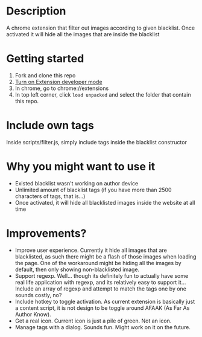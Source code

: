 # Description
A chrome extension that filter out images according to given blacklist. Once activated
it will hide all the images that are inside the blacklist

# Getting started
1. Fork and clone this repo
2. [Turn on Extension developer mode](https://developer.chrome.com/docs/extensions/mv3/faq/#faq-dev-01)
3. In chrome, go to chrome://extensions
4. In top left corner, click `load unpacked` and select the folder that contain this repo.

# Include own tags
Inside scripts/filter.js, simply include tags inside the blacklist constructor

# Why you might want to use it
* Existed blacklist wasn't working on author device
* Unlimited amount of blacklist tags (if you have more than 2500 characters of tags, that is...)
* Once activated, it will hide all blacklisted images inside the website at all time

# Improvements?
* Improve user experience.
  Currently it hide all images that are blacklisted, as such there might be a flash
  of those images when loading the page. One of the workaround might be hiding all
  the images by default, then only showing non-blacklisted image.
* Support regexp.
  Well... though its definitely fun to actually have some real life application
  with regexp, and its relatively easy to support it... Include an array
  of regexp and attempt to match the tags one by one sounds costly, no?
* Include hotkey to toggle activation. As current extension is basically
  just a content script, it is not design to be toggle around AFAAK (As Far As Author Know).
* Get a real icon. Current icon is just a pile of green. Not an icon.
* Manage tags with a dialog. Sounds fun. Might work on it on the future.
